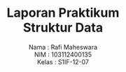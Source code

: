 # <h1 align="center">Laporan Praktikum <br> Struktur Data</h1>

<p align="center">Nama : Rafi Maheswara <br>NIM : 103112400135 <br>Kelas : S1IF-12-07 </p>
